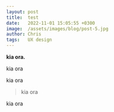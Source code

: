 ```yaml
---
layout: post
title:  test 
date:   2022-11-01 15:05:55 +0300
image:  /assets/images/blog/post-5.jpg
author: Chris
tags:   UX design
---
```


**kia ora.**

kia ora

kia ora
> kia ora

kia ora